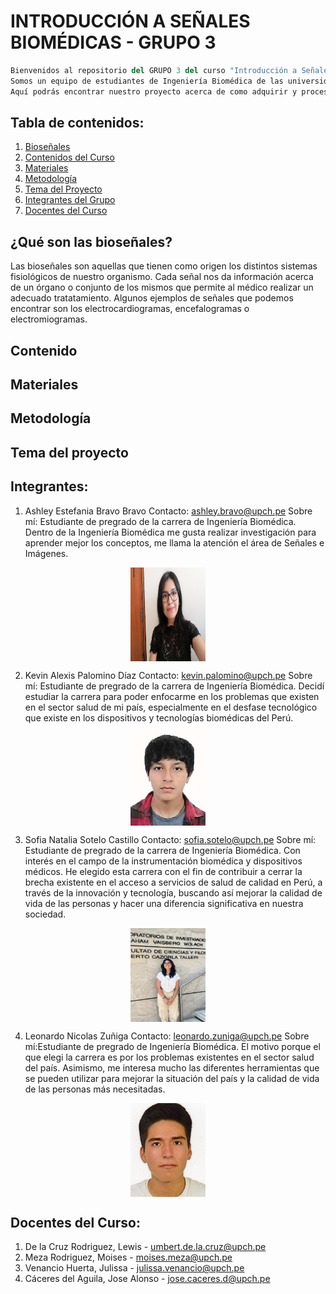 # INTRODUCCIÓN A SEÑALES BIOMÉDICAS - GRUPO 3
```python
Bienvenidos al repositorio del GRUPO 3 del curso "Introducción a Señales Biomédicas".
Somos un equipo de estudiantes de Ingeniería Biomédica de las universidades UPCH y PUCP del semestre 2024-1. 
Aquí podrás encontrar nuestro proyecto acerca de como adquirir y procesar señales de un electrocardiograma (ECG)
```
## Tabla de contenidos:
1. [Bioseñales](#introducción)
2. [Contenidos del Curso](#contenido)
3. [Materiales](#materiales)
4. [Metodología](#metodologia)
5. [Tema del Proyecto](#tema)
7. [Integrantes del Grupo](#integrantes)
8. [Docentes del Curso](#docentes)


## ¿Qué son las bioseñales? 

Las bioseñales son aquellas que tienen como origen los distintos sistemas fisiológicos de nuestro organismo. 
Cada señal nos da información acerca de un órgano o conjunto de los mismos que permite al médico realizar un
adecuado tratatamiento. Algunos ejemplos de señales que podemos encontrar son los electrocardiogramas,
encefalogramas o electromiogramas. 


## Contenido 


## Materiales 

## Metodología 

## Tema del proyecto 


## Integrantes: 
1. Ashley Estefania Bravo Bravo
Contacto: ashley.bravo@upch.pe
Sobre mí: Estudiante de pregrado de la carrera de Ingeniería Biomédica. Dentro de la Ingeniería Biomédica me gusta realizar investigación para aprender mejor los conceptos, me llama la atención el área de Señales e Imágenes.
<p align="center">
<img src="https://github.com/sofia-is-a-panda/ISB_2024_G3/blob/e320c838548e418053c9f99338bc5b70aec08f52/Imagenes_Integrantes/ashley_bravo.jpg" align="center" width="120" height="150"/>
</p>

2. Kevin Alexis Palomino Díaz
Contacto: kevin.palomino@upch.pe
Sobre mí: Estudiante de pregrado de la carrera de Ingeniería Biomédica. Decidí estudiar la carrera para poder enfocarme en los problemas que existen en el sector salud de mi país, especialmente en el desfase tecnológico que existe en los dispositivos y tecnologías biomédicas del Perú.
<p align="center">
<img src="https://github.com/sofia-is-a-panda/ISB_2024_G3/blob/e320c838548e418053c9f99338bc5b70aec08f52/Imagenes_Integrantes/kevin_palomino.jpg" align="center" width="120" height="150"/>
</p>

3. Sofia Natalia Sotelo Castillo
Contacto: sofia.sotelo@upch.pe
Sobre mí: Estudiante de pregrado de la carrera de Ingeniería Biomédica. Con interés en el campo de la instrumentación biomédica y dispositivos médicos. He elegido esta carrera con el fin de contribuir a cerrar la brecha existente en el acceso a servicios de salud de calidad en Perú, a través de la innovación y tecnología, buscando así mejorar la calidad de vida de las personas y hacer una diferencia significativa en nuestra sociedad.
<p align="center">
<img src="https://github.com/sofia-is-a-panda/ISB_2024_G3/blob/e320c838548e418053c9f99338bc5b70aec08f52/Imagenes_Integrantes/sofia_sotelo.jpeg" align="center" width="120" height="150"/>
</p>

4. Leonardo Nicolas Zuñiga
Contacto: leonardo.zuniga@upch.pe
Sobre mí:Estudiante de pregrado de Ingeniería Biomédica. El motivo porque el que elegi la carrera es por los problemas existentes en el sector salud del país. Asimismo, me interesa mucho las diferentes herramientas que se pueden utilizar para mejorar la situación del país y la calidad de vida de las personas más necesitadas.
<p align="center">
<img src="https://github.com/sofia-is-a-panda/ISB_2024_G3/blob/e320c838548e418053c9f99338bc5b70aec08f52/Imagenes_Integrantes/leonardo_zuniga.jpeg" align="center" width="120" height="150"/>
</p>

## Docentes del Curso: 
1. De la Cruz Rodriguez, Lewis - umbert.de.la.cruz@upch.pe
2. Meza Rodriguez, Moises - moises.meza@upch.pe
3. Venancio Huerta, Julissa - julissa.venancio@upch.pe
4. Cáceres del Aguila, Jose Alonso - jose.caceres.d@upch.pe
